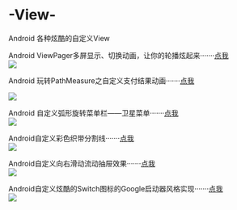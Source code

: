 # -View-
Android  各种炫酷的自定义View


Android ViewPager多屏显示、切换动画，让你的轮播炫起来·······[点我](https://www.jianshu.com/p/ebbafdf99148)  
![](https://upload-images.jianshu.io/upload_images/16311248-dc8f3e4ea57bd9bd.png?imageMogr2/auto-orient/strip%7CimageView2/2/w/355/format/webp) 


Android 玩转PathMeasure之自定义支付结果动画·······[点我](https://www.jianshu.com/p/79f5e6d0e769) 


![](https://upload-images.jianshu.io/upload_images/16311248-aca31f68ca9bb1fa.gif?imageMogr2/auto-orient/strip%7CimageView2/2/w/367/format/webp) 

Android 自定义弧形旋转菜单栏——卫星菜单·······[点我](https://www.jianshu.com/p/220da4460e5d)  
![](https://upload-images.jianshu.io/upload_images/16311248-b7b32e123e29198e.gif?imageMogr2/auto-orient/strip%7CimageView2/2/w/367/format/webp) 


Android自定义彩色织带分割线·······[点我](https://blog.csdn.net/IT_ZJYANG/article/details/54959427)  
![](https://img-blog.csdn.net/20170209230951217?watermark/2/text/aHR0cDovL2Jsb2cuY3Nkbi5uZXQvSVRfWkpZQU5H/font/5a6L5L2T/fontsize/400/fill/I0JBQkFCMA==/dissolve/70/gravity/Center) 


Android自定义向右滑动流动抽屉效果·······[点我](https://github.com/mxn21/FlowingDrawer)  
![](https://camo.githubusercontent.com/a7131784a75e6f07646108b8304b0a0d4efd306b/687474703a2f2f62616f62616f6c6f7665796f752e636f6d2f666c6f77696e676472617765722e676966) 


Android自定义炫酷的Switch图标的Google启动器风格实现·······[点我](https://github.com/zagum/Android-SwitchIcon)  
![](https://github.com/zagum/Android-SwitchIcon/raw/master/art/sample.gif) 
